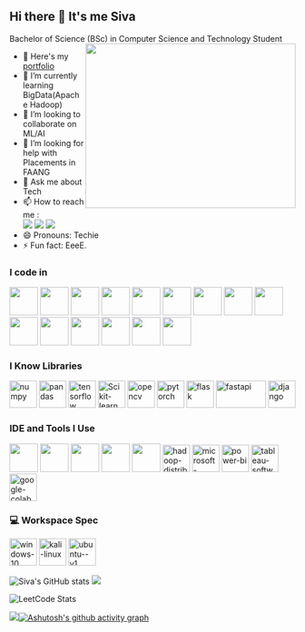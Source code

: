 ## Hi there 👋 It's me Siva

Bachelor of Science (BSc) in Computer Science and Technology Student
<img align="right" width="370" height="290" src="https://media.giphy.com/media/u1WhXLjwgcXpHJBMRM/giphy.gif?cid=790b7611athdortek6yosqoui9nnml6v1fexa7b4lfbt1jz2&ep=v1_gifs_search&rid=giphy.gif&ct=g">
- 🔭 Here's my [portfolio](https://vermillion-dasik-31c1ee.netlify.app/)                                                 
- 🌱 I’m currently learning BigData(Apache Hadoop)
- 👯 I’m looking to collaborate on ML/AI
- 🤔 I’m looking for help with Placements in FAANG
- 💬 Ask me about Tech
- 📫 How to reach me :
<br /> [<img src="https://img.shields.io/badge/Medium-1DA1F2?style=for-the-badge&logo=medium&logoColor=white" />](https://medium.com/@sivasivatharshan12) [<img src="https://img.shields.io/badge/LinkedIn-0077B5?style=for-the-badge&logo=linkedin&logoColor=white" />](https://www.linkedin.com/in/sivatharshan12/) [<img src="https://img.shields.io/badge/Kaggle-20BEFF?style=for-the-badge&logo=Kaggle&logoColor=white" />](https://www.kaggle.com/sivatharshan12) 
- 😄 Pronouns: Techie
- ⚡ Fun fact: EeeE.


### I code in
<img height="50" width="50" src="https://img.icons8.com/color/48/000000/python.png" /> <img height="50" width="50" src="https://img.icons8.com/color/48/000000/r.png" /> <img height="50" width="50" src="https://img.icons8.com/color/48/000000/c-programming.png" />  <img height="50" width="50" src="https://img.icons8.com/color/48/000000/java-coffee-cup-logo.png" /> <img height="50" width="50" src="https://img.icons8.com/color/48/000000/html-5.png" /> <img height="50" width="50" src="https://img.icons8.com/color/48/000000/css3.png" /> <img height="50" width="50" src="https://img.icons8.com/color/48/000000/sass.png"/> <img height="50" width="50" src="https://img.icons8.com/color/48/000000/bootstrap.png" />
<img height="50" width="50" src="https://img.icons8.com/color/48/000000/javascript.png"/><img height="50" width="50" src="https://img.icons8.com/color/48/000000/tensorflow.png"/> <img height="50" width="50" src="https://img.icons8.com/color/48/000000/react-native.png"/> <img height="50" width="50" src="https://img.icons8.com/color/48/000000/google-firebase-console.png"/> <img height="50" width="50" src="https://img.icons8.com/color/48/000000/mysql-logo.png"/> <img height="50" width="50" src="https://img.icons8.com/color/48/000000/mongodb.png"/> <img height="50" width="50" src="https://img.icons8.com/color/48/000000/nodejs.png"/> 

### I Know Libraries
<img width="48" height="48" src="https://img.icons8.com/color/48/numpy.png" alt="numpy"/> <img width="48" height="48" src="https://img.icons8.com/color/48/pandas.png" alt="pandas"/> <img width="48" height="48" src="https://img.icons8.com/color/48/tensorflow.png" alt="tensorflow"/> <img width="48" height="48" src="https://raw.githubusercontent.com/scikit-learn/scikit-learn/main/doc/logos/scikit-learn-logo.png" alt="Scikit-learn Logo"> <img width="48" height="48" src="https://img.icons8.com/fluency/48/opencv.png" alt="opencv"/> <img width="48" height="48" src="https://img.icons8.com/fluency/48/pytorch.png" alt="pytorch"/> <img width="48" height="48" src="https://img.icons8.com/fluency/48/flask.png" alt="flask"/> <img width="88" height="48" src="https://fastapi.tiangolo.com/img/logo-margin/logo-teal.png" alt="fastapi"/> <img width="48" height="48" src="https://static.djangoproject.com/img/logos/django-logo-positive.svg" alt="django"/>

### IDE and Tools I Use
<img height="50" width="50" src="https://img.icons8.com/color/48/000000/visual-studio-code-2019.png"/> <img height="50" width="50" src="https://img.icons8.com/color/48/000000/pycharm.png"/> <img height="50" width="50" src="https://img.icons8.com/color/50/000000/git.png"/> <img height="50" width="50" src="https://img.icons8.com/dusk/64/000000/anaconda.png"/> <img height="50" src="https://img.icons8.com/officel/480/null/java-eclipse.png"/> <img width="48" height="48" src="https://img.icons8.com/color/48/hadoop-distributed-file-system.png" alt="hadoop-distributed-file-system"/> <img width="48" height="48" src="https://img.icons8.com/fluency/48/microsoft-excel-2019.png" alt="microsoft-excel-2019"/> <img width="48" height="48" src="https://img.icons8.com/color/48/power-bi.png" alt="power-bi"/> <img width="48" height="48" src="https://img.icons8.com/color/48/tableau-software.png" alt="tableau-software"/> <img width="48" height="48" src="https://img.icons8.com/color/48/google-colab.png" alt="google-colab"/> 


### 💻 Workspace Spec
<img width="48" height="48" src="https://img.icons8.com/color/48/windows-10.png" alt="windows-10"/> <img width="48" height="48" src="https://img.icons8.com/color/48/kali-linux.png" alt="kali-linux"/>  <img width="48" height="48" src="https://img.icons8.com/color/48/ubuntu--v1.png" alt="ubuntu--v1"/>

![Siva's GitHub stats](https://github-readme-stats.vercel.app/api?username=Siva1204Tharsh&theme=dark&show_icons=true&&hide=issues,contribs)
![](https://github-readme-stats.vercel.app/api/top-langs/?username=Siva1204Tharsh&theme=dark&hide_border=false&include_all_commits=true&count_private=false&layout=compact)


![LeetCode Stats](https://leetcard.jacoblin.cool/Sivatharshan12?theme=dark&font=Maitree&ext=contest)

[![](https://visitcount.itsvg.in/api?id=Siva1204Tharsh&label=Profile%20Views&pretty=false)](https://visitcount.itsvg.in)[![Ashutosh's github activity graph](https://github-readme-activity-graph.vercel.app/graph?username=Siva1204Tharsh&bg_color=100f0f&color=f8f6f6&line=999e4c&point=fcf7f7&area=true&hide_border=true)](https://github.com/ashutosh00710/github-readme-activity-graph)
